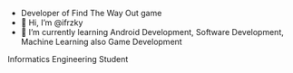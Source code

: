 - Developer of Find The Way Out game
- 👋 Hi, I’m @ifrzky
- 🌱 I’m currently learning Android Development, Software Development, Machine Learning also Game Development

Informatics Engineering Student

<!---
ifrzky/ifrzky is a ✨ special ✨ repository because its `README.md` (this file) appears on your GitHub profile.
You can click the Preview link to take a look at your changes.
--->
